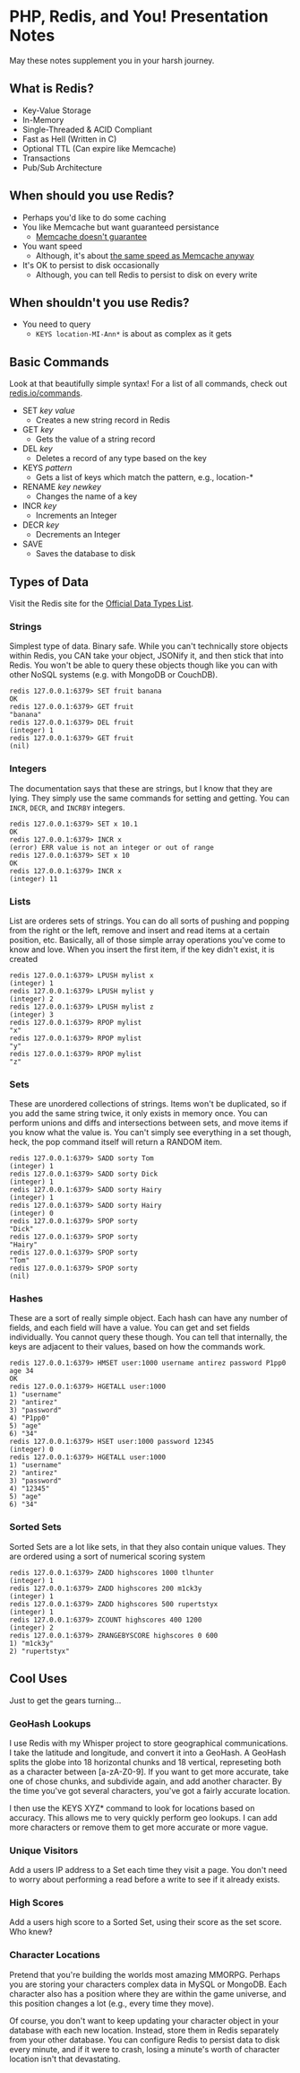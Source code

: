 # PHP, Redis, and You! Presentation Notes

May these notes supplement you in your harsh journey.

## What is Redis?

* Key-Value Storage
* In-Memory
* Single-Threaded & ACID Compliant
* Fast as Hell (Written in C)
* Optional TTL (Can expire like Memcache)
* Transactions
* Pub/Sub Architecture

## When should you use Redis?

* Perhaps you'd like to do some caching
* You like Memcache but want guaranteed persistance
  * [Memcache doesn't guarantee](http://php.net/manual/en/memcache.set.php#refsect1-memcache.set-description)
* You want speed
  * Although, it's about [the same speed as Memcache anyway](http://alekseykorzun.com/post/53283070010/benchmarking-memcached-and-redis-clients)
* It's OK to persist to disk occasionally
  * Although, you can tell Redis to persist to disk on every write

## When shouldn't you use Redis?

* You need to query
  * `KEYS location-MI-Ann*` is about as complex as it gets

## Basic Commands

Look at that beautifully simple syntax! For a list of all commands, check out [redis.io/commands](http://redis.io/commands).

* SET _key_ _value_
  * Creates a new string record in Redis
* GET _key_
  * Gets the value of a string record
* DEL _key_
  * Deletes a record of any type based on the key
* KEYS _pattern_
  * Gets a list of keys which match the pattern, e.g., location-*
* RENAME _key_ _newkey_
  * Changes the name of a key
* INCR _key_
  * Increments an Integer
* DECR _key_
  * Decrements an Integer
* SAVE
  * Saves the database to disk

## Types of Data

Visit the Redis site for the [Official Data Types List](http://redis.io/topics/data-types).

### Strings

Simplest type of data. Binary safe. While you can't technically store objects within Redis, you CAN take your object, JSONify it, and then stick that into Redis. You won't be able to query these objects though like you can with other NoSQL systems (e.g. with MongoDB or CouchDB).

	redis 127.0.0.1:6379> SET fruit banana
	OK
	redis 127.0.0.1:6379> GET fruit
	"banana"
	redis 127.0.0.1:6379> DEL fruit
	(integer) 1
	redis 127.0.0.1:6379> GET fruit
	(nil)

### Integers

The documentation says that these are strings, but I know that they are lying. They simply use the same commands for setting and getting. You can `INCR`, `DECR`, and `INCRBY` integers.

	redis 127.0.0.1:6379> SET x 10.1
	OK
	redis 127.0.0.1:6379> INCR x
	(error) ERR value is not an integer or out of range
	redis 127.0.0.1:6379> SET x 10
	OK
	redis 127.0.0.1:6379> INCR x
	(integer) 11

### Lists

List are orderes sets of strings. You can do all sorts of pushing and popping from the right or the left, remove and insert and read items at a certain position, etc. Basically, all of those simple array operations you've come to know and love. When you insert the first item, if the key didn't exist, it is created

	redis 127.0.0.1:6379> LPUSH mylist x
	(integer) 1
	redis 127.0.0.1:6379> LPUSH mylist y
	(integer) 2
	redis 127.0.0.1:6379> LPUSH mylist z
	(integer) 3
	redis 127.0.0.1:6379> RPOP mylist
	"x"
	redis 127.0.0.1:6379> RPOP mylist
	"y"
	redis 127.0.0.1:6379> RPOP mylist
	"z"

### Sets

These are unordered collections of strings. Items won't be duplicated, so if you add the same string twice, it only exists in memory once. You can perform unions and diffs and intersections between sets, and move items if you know what the value is. You can't simply see everything in a set though, heck, the pop command itself will return a RANDOM item.

	redis 127.0.0.1:6379> SADD sorty Tom
	(integer) 1
	redis 127.0.0.1:6379> SADD sorty Dick
	(integer) 1
	redis 127.0.0.1:6379> SADD sorty Hairy
	(integer) 1
	redis 127.0.0.1:6379> SADD sorty Hairy
	(integer) 0
	redis 127.0.0.1:6379> SPOP sorty
	"Dick"
	redis 127.0.0.1:6379> SPOP sorty
	"Hairy"
	redis 127.0.0.1:6379> SPOP sorty
	"Tom"
	redis 127.0.0.1:6379> SPOP sorty
	(nil)

### Hashes

These are a sort of really simple object. Each hash can have any number of fields, and each field will have a value. You can get and set fields individually. You cannot query these though. You can tell that internally, the keys are adjacent to their values, based on how the commands work.

	redis 127.0.0.1:6379> HMSET user:1000 username antirez password P1pp0 age 34
	OK
	redis 127.0.0.1:6379> HGETALL user:1000
	1) "username"
	2) "antirez"
	3) "password"
	4) "P1pp0"
	5) "age"
	6) "34"
	redis 127.0.0.1:6379> HSET user:1000 password 12345
	(integer) 0
	redis 127.0.0.1:6379> HGETALL user:1000
	1) "username"
	2) "antirez"
	3) "password"
	4) "12345"
	5) "age"
	6) "34"

### Sorted Sets

Sorted Sets are a lot like sets, in that they also contain unique values. They are ordered using a sort of numerical scoring system

	redis 127.0.0.1:6379> ZADD highscores 1000 tlhunter
	(integer) 1
	redis 127.0.0.1:6379> ZADD highscores 200 m1ck3y
	(integer) 1
	redis 127.0.0.1:6379> ZADD highscores 500 rupertstyx
	(integer) 1
	redis 127.0.0.1:6379> ZCOUNT highscores 400 1200
	(integer) 2
	redis 127.0.0.1:6379> ZRANGEBYSCORE highscores 0 600
	1) "m1ck3y"
	2) "rupertstyx"

## Cool Uses

Just to get the gears turning…

### GeoHash Lookups

I use Redis with my Whisper project to store geographical communications. I take the latitude and longitude, and convert it into a GeoHash. A GeoHash splits the globe into 18 horizontal chunks and 18 vertical, represeting both as a character between [a-zA-Z0-9]. If you want to get more accurate, take one of chose chunks, and subdivide again, and add another character. By the time you've got several characters, you've got a fairly accurate location.

I then use the KEYS XYZ* command to look for locations based on accuracy. This allows me to very quickly perform geo lookups. I can add more characters or remove them to get more accurate or more vague.

### Unique Visitors

Add a users IP address to a Set each time they visit a page. You don't need to worry about performing a read before a write to see if it already exists.

### High Scores

Add a users high score to a Sorted Set, using their score as the set score. Who knew‽

### Character Locations

Pretend that you're building the worlds most amazing MMORPG. Perhaps you are storing your characters complex data in MySQL or MongoDB. Each character also has a position where they are within the game universe, and this position changes a lot (e.g., every time they move).

Of course, you don't want to keep updating your character object in your database with each new location. Instead, store them in Redis separately from your other database. You can configure Redis to persist data to disk every minute, and if it were to crash, losing a minute's worth of character location isn't that devastating.
